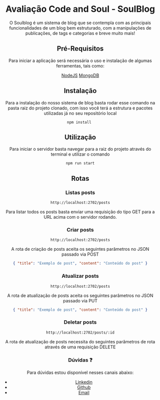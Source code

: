 <div align="center">
<h1>Avaliação Code and Soul - SoulBlog</h1>


<p>O Soulblog é um sistema de blog que se contempla com as principais funcionalidades de um blog bem estruturado, com a manipulações de publicações, de tags e categorias e breve muito mais!</p>

## Pré-Requisitos

Para iniciar a aplicação será necessária o uso e instalação de algumas ferramentas, tais como:

[NodeJS][node]
[MongoDB][mongo]
## Instalação

Para a instalação do nosso sistema de blog basta rodar esse comando na pasta raiz do projeto clonado, com isso você terá a estrutura e pacotes utilizadas já no seu repositório local

```
npm install 
```

## Utilização

Para iniciar o servidor basta navegar para a raiz do projeto através do terminal e utilizar o comando 
```
npm run start
```

## Rotas 

### Listas posts

```
http://localhost:2702/posts
```

Para listar todos os posts basta enviar uma requisição do tipo GET para a URL acima com o servidor rodando.


### Criar posts 

```
http://localhost:2702/posts
```

A rota de criação de posts aceita os seguintes parâmetros no JSON passado via POST

``` json 
{ "title": "Exemplo de post", "content": "Conteúdo do post" }

```
### Atualizar posts 

```
http://localhost:2702/posts
```

A rota de atualização de posts aceita os seguintes parâmetros no JSON passado via PUT

``` json
{ "title": "Exemplo de post", "content": "Conteúdo do post" }

```
### Deletar posts


```
http://localhost:2702/posts/:id
```

A rota de atualização de posts necessita do seguintes parâmetros de rota através de uma requisição DELETE

### Dúvidas ❓

Para dúvidas estou disponível nesses canais abaixo:

- [Linkedin][linkedin]
- [Github][github]
- [Email][email]

[npm]: https://www.npmjs.com/
[yarn]: https://classic.yarnpkg.com
[node]: https://nodejs.org
[mongo]: https://docs.mongodb.com/manual/installation/
[linkedin]: https://www.linkedin.com/in/victorfarias98/
[github]: https://github.com/victorfarias98
[email]: mailto:vgfr456@gmail.com
